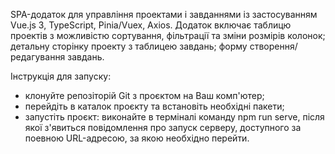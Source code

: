 SPA-додаток для управління проектами і завданнями із застосуванням Vue.js 3, TypeScript, Pinia/Vuex, Axios. Додаток включає таблицю проектів з можливістю сортування, фільтрації та зміни розмірів колонок; детальну сторінку проекту з таблицею завдань; форму створення/редагування завдань.

Інструкція для запуску:

- клонуйте репозіторій Git з проєктом на Ваш комп'ютер;
- перейдіть в каталок проєкту та встановіть необхідні пакети;
- запустіть проєкт: виконайте в терміналі команду npm run serve, після якої з'явиться повідомлення про запуск серверу, доступного за поевною URL-адресою, за якою необхідно перейти.
